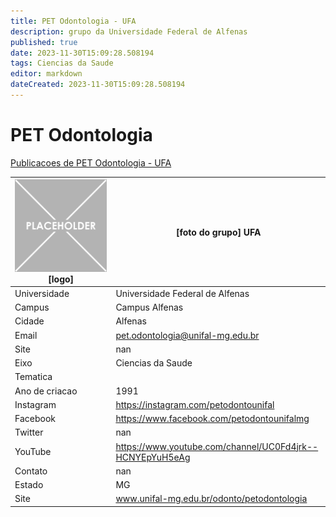 ```yaml
---
title: PET Odontologia - UFA
description: grupo da Universidade Federal de Alfenas
published: true
date: 2023-11-30T15:09:28.508194
tags: Ciencias da Saude
editor: markdown
dateCreated: 2023-11-30T15:09:28.508194
---
```


# PET Odontologia

[Publicacoes de PET Odontologia - UFA](/atividade/128PETOdontologiaUFA/feed.md)

| ![placeholder.png](/placeholder.png) [logo] | [foto do grupo] UFA         |
| ------------------------------------------- | ------------------------------------------------- |
| Universidade                                | Universidade Federal de Alfenas      |
| Campus                                      | Campus Alfenas            |
| Cidade                                      | Alfenas             |
| Email                                       | pet.odontologia@unifal-mg.edu.br             |
| Site                                        | nan              |
| Eixo                                        | Ciencias da Saude              |
| Tematica                                    |           |
| Ano de criacao                              | 1991        |
| Instagram                                   | https://instagram.com/petodontounifal         |
| Facebook                                    | https://www.facebook.com/petodontounifalmg          |
| Twitter                                     | nan           |
| YouTube                                     | https://www.youtube.com/channel/UC0Fd4jrk--HCNYEpYuH5eAg           |
| Contato                                     | nan         |
| Estado                                      |  MG            |
| Site                                        | www.unifal-mg.edu.br/odonto/petodontologia |
